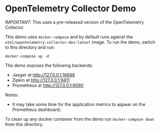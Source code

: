 # OpenTelemetry Collector Demo

*IMPORTANT:* This uses a pre-released version of the OpenTelemetry Collector.

This demo uses `docker-compose` and by default runs against the
`otel/opentelemetry-collector-dev:latest` image. To run the demo, switch
to this directory and run:

```shell
docker-compose up -d
```

The demo exposes the following backends:

- Jaeger at http://127.0.0.1:16686
- Zipkin at http://127.0.0.1:9411
- Prometheus at http://127.0.0.1:9090 

Notes:

- It may take some time for the application metrics to appear on the Prometheus
 dashboard;

To clean up any docker container from the demo run `docker-compose down` from 
this directory.
